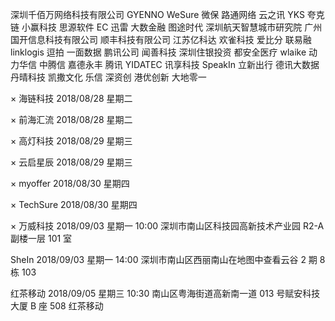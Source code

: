 深圳千佰万网络科技有限公司
GYENNO
WeSure 微保
路通网络
云之讯
YKS
夸克链
小赢科技
思源软件
EC
迅雷
大数金融
图途时代
深圳航天智慧城市研究院
广州国开信息科技有限公司
顺丰科技有限公司
江苏亿科达
欢雀科技
爱比分
联易融 linklogis
逗拍
一面数据
鹏讯公司
闻善科技
深圳住银投资
都安全医疗
wlaike
动力华信
中腾信
嘉德永丰
腾讯
YIDATEC
讯享科技
SpeakIn
立新出行
德讯大数据
丹晴科技
凯撒文化
乐信
深资创
港优创新
大地零一

× 海链科技 2018/08/28 星期二

× 前海汇流 2018/08/28 星期二

× 高灯科技 2018/08/29 星期三

× 云启星辰 2018/08/29 星期三

× myoffer 2018/08/30 星期四

× TechSure 2018/08/30 星期四

× 万威科技 2018/09/03 星期一 10:00 深圳市南山区科技园高新技术产业园 R2-A 副楼一层 101 室

SheIn 2018/09/03 星期一 14:00 深圳市南山区西丽南山在地图中查看云谷 2 期 8 栋 103

红茶移动 2018/09/05 星期三 10:30 南山区粤海街道高新南一道 013 号赋安科技大厦 B 座 508 红茶移动
